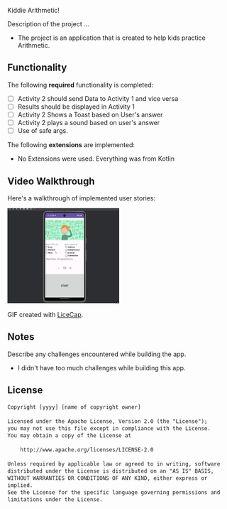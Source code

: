 Kiddie Arithmetic!

Description of the project ...

- The project is an application that is created to help kids practice Arithmetic. 

## Functionality 

The following **required** functionality is completed:

* [ ] Activity 2 should send Data to Activity 1 and vice versa
* [ ] Results should be displayed in Activity 1
* [ ] Activity 2 Shows a Toast based on User's answer
* [ ] Activity 2 plays a sound based on user's answer
* [ ] Use of safe args.

The following **extensions** are implemented:

* No Extensions were used. Everything was from Kotlin

## Video Walkthrough

Here's a walkthrough of implemented user stories:

<img src='walkthrough.gif' title='Video Walkthrough' width='50%' alt='Video Walkthrough' />

GIF created with [LiceCap](http://www.cockos.com/licecap/).

## Notes

Describe any challenges encountered while building the app.

- I didn't have too much challenges while building this app.

## License

    Copyright [yyyy] [name of copyright owner]

    Licensed under the Apache License, Version 2.0 (the "License");
    you may not use this file except in compliance with the License.
    You may obtain a copy of the License at

        http://www.apache.org/licenses/LICENSE-2.0

    Unless required by applicable law or agreed to in writing, software
    distributed under the License is distributed on an "AS IS" BASIS,
    WITHOUT WARRANTIES OR CONDITIONS OF ANY KIND, either express or implied.
    See the License for the specific language governing permissions and
    limitations under the License.
